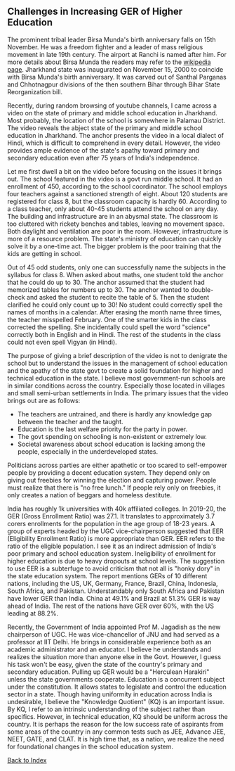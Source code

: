 ## Challenges in Increasing GER of Higher Education

The prominent tribal leader Birsa Munda's birth anniversary falls on 15th November. He was a freedom fighter and a leader of mass religious 
movement in late 19th century. The airport at Ranchi is named after him. For more details about Birsa Munda the readers may refer to the 
[wikipedia page](https://en.wikipedia.org/wiki/Birsa_Munda). Jharkhand state was inaugurated on November 15, 2000 
to coincide with Birsa Munda's birth anniversary. It was carved out of Santhal Parganas and Chhotnagpur divisions of the then southern Bihar 
through Bihar State Reorganization bill. 


Recently, during random browsing of youtube channels,  I came across a video on the state of primary and middle school education in Jharkhand. Most
probably, the location of the school is somewhere in Palamau District. The video reveals the abject state of the primary and middle school education in Jharkhand. 
The anchor presents the video in a local dialect of Hindi, which is difficult to comprehend in every detail. However, the video provides ample evidence of
the state's apathy toward primary and secondary education even after 75 years of India's independence.


Let me first dwell a bit on the video before focusing on the issues it brings out. The school featured in the 
video is a govt run middle school. It had an enrollment of 450, according to the school coordinator. The school employs 
four teachers against a sanctioned strength of eight. About 120 students are registered for class 8, but the classroom capacity is
hardly 60. According to a class teacher, only about 40-45 students attend the school on any day. The building and infrastructure are in an
abysmal state. The classroom is too cluttered with rickety benches and tables, leaving no movement space. Both daylight and 
ventilation are poor in the room. However, infrastructure is more of a resource problem. The state's ministry of education can quickly solve 
it by a one-time act. The bigger problem is the poor training that the kids are getting in school.

Out of 45 odd students, only one can successfully name the subjects in the syllabus for class 8. When asked about maths, 
one student told the anchor that he could do up to 30. The anchor assumed that the student had memorized tables for numbers 
up to 30. The anchor wanted to double-check and asked the student to recite the table of 5. Then the student clarified he 
could only count up to 30! No student could correctly spell the names of months in a calendar. After erasing the month name 
three times, the teacher misspelled February. One of the smarter kids in the class corrected the spelling. She
incidentally could spell the word "science" correctly both in English and in Hindi. The rest of the students in the class could not even spell Vigyan (in Hindi).

The purpose of giving a brief description of the video is not to denigrate the school but 
to understand the issues in the management of school education and the apathy of the state govt to create a solid foundation 
for higher and technical education in the state. I believe most government-run schools are in similar 
conditions across the country. Especially those located in villages and small semi-urban settlements in India. The primary issues that the 
video brings out are as follows:

- The teachers are untrained, and there is hardly any knowledge gap between the teacher and the taught.
- Education is the last welfare priority for the party in power.
- The govt spending on schooling is non-existent or extremely low.
- Societal awareness about school education is lacking among the people, especially in the underdeveloped states.

Politicians across parties are either apathetic or too scared to self-empower people by providing a decent education system.
They depend only on giving out freebies for winning the election and capturing power. People must realize that there is "no free lunch." 
If people rely only on freebies, it only creates a nation of beggars and homeless destitute. 

India has roughly 1k universities with 40k affiliated colleges. In 2019-20, the GER (Gross Enrollment Ratio) was 27.1. It 
translates to approximately 3.7 corers enrollments for the population in the age group of 18-23 years. A group of 
experts headed by the UGC vice-chairperson suggested that EER (Eligibility Enrollment Ratio) is more appropriate 
than GER. EER refers to the ratio of the eligible population. I see it as an indirect admission of India's poor primary
and school education system. Ineligibility of enrollment for higher education is due to heavy dropouts at school levels.
The suggestion to use EER is a subterfuge to avoid criticism that not all is "honky dory" in the state education system. The 
report mentions GERs of 10 different nations, including the US, UK, Germany, France, Brazil, China, Indonesia, South Africa, 
and Pakistan. Understandably only South Africa and Pakistan have lower GER than India. China at 49.1% and Brazil at 51.3% 
GER is way ahead of India. The rest of the nations have GER over 60%, with the US leading at 88.2%.

Recently, the Government of India appointed Prof M. Jagadish as the new chairperson of UGC. He was vice-chancellor of JNU and had served as a professor at IIT 
Delhi. He brings in considerable experience both as an academic administrator and an educator. I believe he understands and 
realizes the situation more than anyone else in the Govt. However, I guess his task won't be easy, given the state of the country's 
primary and secondary education. Pulling up GER would be a "Herculean Harakiri" unless the state governments cooperate. Education 
is a concurrent subject under the constitution. It allows states to legislate and control the education sector in a state. Though 
having uniformity in education across India is undesirable, I believe the "Knowledge Quotient" (KQ) is an important issue. 
By KQ, I refer to an intrinsic understanding of the subject rather than specifics. However, in technical education, KQ 
should be uniform across the country. It is perhaps the reason for the low success rate of aspirants from some areas of the country in any 
common tests such as JEE, Advance JEE, NEET, GATE, and CLAT. It is high time that, as a nation, we realize the need for  foundational changes in the 
school education system. 


[Back to Index](../index.md)
